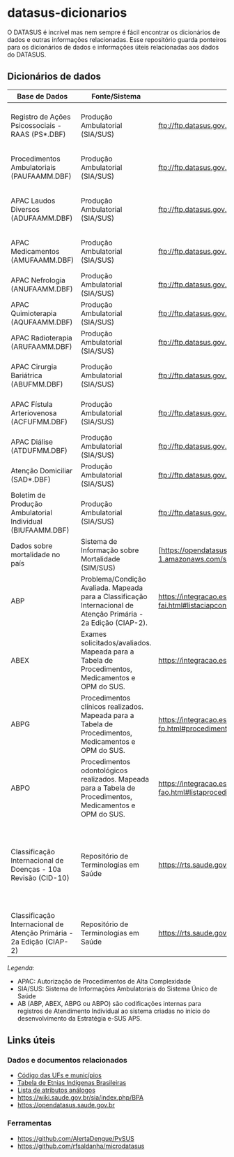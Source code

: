 # datasus-dicionarios

O DATASUS é incrível mas nem sempre é fácil encontrar os dicionários de dados
e outras informações relacionadas. Esse repositório guarda ponteiros para
os dicionários de dados e informações úteis relacionadas aos dados do DATASUS.

## Dicionários de dados

Base de Dados | Fonte/Sistema | Link | Notas
--------------|---------------|------|-------
Registro de Ações Psicossociais - RAAS (PS*.DBF) | Produção Ambulatorial (SIA/SUS) | ftp://ftp.datasus.gov.br/dissemin/publicos/SIASUS/200801_/Doc/Informe_Tecnico_SIASUS_2019_07.pdf | Registro das Ações Ambulatoriais de Saúde - Psicossocial
Procedimentos Ambulatoriais (PAUFAAMM.DBF) | Produção Ambulatorial (SIA/SUS) | ftp://ftp.datasus.gov.br/dissemin/publicos/SIASUS/200801_/Doc/Informe_Tecnico_SIASUS_2019_07.pdf | Registra todos os atendimentos ambulatoriais realizados no SUS 
APAC Laudos Diversos (ADUFAAMM.DBF) | Produção Ambulatorial (SIA/SUS) | ftp://ftp.datasus.gov.br/dissemin/publicos/SIASUS/200801_/Doc/Informe_Tecnico_SIASUS_2019_07.pdf | Autorizações de Procedimentos de Alta Complexidade - Laudos Gerais
APAC Medicamentos (AMUFAAMM.DBF) | Produção Ambulatorial (SIA/SUS) | ftp://ftp.datasus.gov.br/dissemin/publicos/SIASUS/200801_/Doc/Informe_Tecnico_SIASUS_2019_07.pdf | Registro de dispensação de medicamentos de alto custo
APAC Nefrologia (ANUFAAMM.DBF) | Produção Ambulatorial (SIA/SUS) | ftp://ftp.datasus.gov.br/dissemin/publicos/SIASUS/200801_/Doc/Informe_Tecnico_SIASUS_2019_07.pdf | Procedimentos de terapia renal substitutiva
APAC Quimioterapia (AQUFAAMM.DBF) | Produção Ambulatorial (SIA/SUS) | ftp://ftp.datasus.gov.br/dissemin/publicos/SIASUS/200801_/Doc/Informe_Tecnico_SIASUS_2019_07.pdf | Tratamentos quimioterápicos ambulatoriais
APAC Radioterapia (ARUFAAMM.DBF) | Produção Ambulatorial (SIA/SUS) | ftp://ftp.datasus.gov.br/dissemin/publicos/SIASUS/200801_/Doc/Informe_Tecnico_SIASUS_2019_07.pdf | Tratamentos radioterápicos ambulatoriais  
APAC Cirurgia Bariátrica (ABUFMM.DBF) | Produção Ambulatorial (SIA/SUS) | ftp://ftp.datasus.gov.br/dissemin/publicos/SIASUS/200801_/Doc/Informe_Tecnico_SIASUS_2019_07.pdf | Acompanhamento pré e pós-operatório de cirurgia bariátrica
APAC Fístula Arteriovenosa (ACFUFMM.DBF) | Produção Ambulatorial (SIA/SUS) | ftp://ftp.datasus.gov.br/dissemin/publicos/SIASUS/200801_/Doc/Informe_Tecnico_SIASUS_2019_07.pdf | Confecção e manutenção de fístulas para hemodiálise
APAC Diálise (ATDUFMM.DBF) | Produção Ambulatorial (SIA/SUS) | ftp://ftp.datasus.gov.br/dissemin/publicos/SIASUS/200801_/Doc/Informe_Tecnico_SIASUS_2019_07.pdf | Procedimentos de diálise ambulatorial
Atenção Domiciliar (SAD*.DBF) | Produção Ambulatorial (SIA/SUS) | ftp://ftp.datasus.gov.br/dissemin/publicos/SIASUS/200801_/Doc/Informe_Tecnico_SIASUS_2019_07.pdf | Atendimentos realizados em domicílio
Boletim de Produção Ambulatorial Individual (BIUFAAMM.DBF) | Produção Ambulatorial (SIA/SUS) | ftp://ftp.datasus.gov.br/dissemin/publicos/SIASUS/200801_/Doc/Informe_Tecnico_SIASUS_2019_07.pdf | Registro individualizado de procedimentos ambulatoriais
Dados sobre mortalidade no país | Sistema de Informação sobre Mortalidade (SIM/SUS) | [https://opendatasus.saude.gov.br/pt_BR/dataset/sim](https://diaad.s3.sa-east-1.amazonaws.com/sim/Mortalidade_Geral+-+Estrutura.pdf)
ABP | Problema/Condição Avaliada. Mapeada para a Classificação Internacional de Atenção Primária - 2a Edição (CIAP-2). | https://integracao.esusab.ufsc.br/ledi/documentacao/estrutura_arquivos/dicionario-fai.html#listaciapcondicaoavaliada | Concedido via pedido de acesso a informação no [FalaBr](https://buscalai.cgu.gov.br/PedidosLai/DetalhePedido?id=8548477)
ABEX | Exames solicitados/avaliados. Mapeada para a Tabela de Procedimentos, Medicamentos e OPM do SUS. | https://integracao.esusab.ufsc.br/ledi/documentacao/estrutura_arquivos/dicionario-fai.html#listaexames | Concedido via pedido de acesso a informação no [FalaBr](https://buscalai.cgu.gov.br/PedidosLai/DetalhePedido?id=8548477)
ABPG | Procedimentos clínicos realizados. Mapeada para a Tabela de Procedimentos, Medicamentos e OPM do SUS. | https://integracao.esusab.ufsc.br/ledi/documentacao/estrutura_arquivos/dicionario-fp.html#procedimentos-da-ficha | Concedido via pedido de acesso a informação no [FalaBr](https://buscalai.cgu.gov.br/PedidosLai/DetalhePedido?id=8548477)
ABPO | Procedimentos odontológicos realizados. Mapeada para a Tabela de Procedimentos, Medicamentos e OPM do SUS. | https://integracao.esusab.ufsc.br/ledi/documentacao/estrutura_arquivos/dicionario-fao.html#listaprocedimentosrealizados | Concedido via pedido de acesso a informação no [FalaBr](https://buscalai.cgu.gov.br/PedidosLai/DetalhePedido?id=8548477)
Classificação Internacional de Doenças - 10a Revisão (CID-10) | Repositório de Terminologias em Saúde | https://rts.saude.gov.br/#/cid | Mapeamento com ICD-10-WHO disponível [aqui](http://plataforma.saude.gov.br/cc-br-fic/) e também concedido via pedido de acesso a informação no [FalaBr](https://buscalai.cgu.gov.br/PedidosLai/DetalhePedido?id=8826703) <br>Download dos arquivos [aqui](cid-10/lai-25072042773202515)
Classificação Internacional de Atenção Primária - 2a Edição (CIAP-2) | Repositório de Terminologias em Saúde | https://rts.saude.gov.br/#/ciap2 | 

_Legenda:_
- APAC: Autorização de Procedimentos de Alta Complexidade
- SIA/SUS: Sistema de Informações Ambulatoriais do Sistema Único de Saúde 
- AB (ABP, ABEX, ABPG ou ABPO) são codificações internas para registros de Atendimento Individual ao sistema criadas no início do desenvolvimento da Estratégia e-SUS APS.

## Links úteis

### Dados e documentos relacionados

* [Código das UFs e municípios](https://www.ibge.gov.br/explica/codigos-dos-municipios.php)
* [Tabela de Etnias Indígenas Brasileiras](https://bvsms.saude.gov.br/bvs/sas/Links%20finalizados%20SAS%202010/prt0508_28_09_2010.html)
* [Lista de atributos análogos](https://wiki.conass.org.br/index.php?title=Tabela_de_dom%C3%ADnio_atributos_(vari%C3%A1veis)_do_SUS)
* https://wiki.saude.gov.br/sia/index.php/BPA
* https://opendatasus.saude.gov.br

### Ferramentas

* https://github.com/AlertaDengue/PySUS
* https://github.com/rfsaldanha/microdatasus
